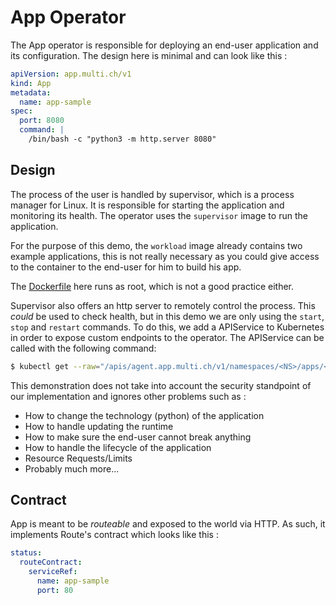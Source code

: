 # App Operator

The App operator is responsible for deploying an end-user application and its configuration. The design here is minimal and can look like this :

```yaml
apiVersion: app.multi.ch/v1
kind: App
metadata:
  name: app-sample
spec:
  port: 8080
  command: |
    /bin/bash -c "python3 -m http.server 8080"
```

## Design

The process of the user is handled by supervisor, which is a process manager for Linux. It is responsible for starting the application and monitoring its health. The operator uses the `supervisor` image to run the application. 

For the purpose of this demo, the `workload` image already contains two example applications, this is not really necessary as you could give access to the container to the end-user for him to build his app.

The [Dockerfile](./docker/Dockerfile) here runs as root, which is not a good practice either.

Supervisor also offers an http server to remotely control the process. This *could* be used to check health, but in this demo we are only using the `start`, `stop` and `restart` commands. To do this, we add a APIService to Kubernetes in order to expose custom endpoints to the operator. The APIService can be called with the following command:

```bash
$ kubectl get --raw="/apis/agent.app.multi.ch/v1/namespaces/<NS>/apps/<NAME>/<ACTION>"
```

This demonstration does not take into account the security standpoint of our implementation and ignores other problems such as :
- How to change the technology (python) of the application
- How to handle updating the runtime
- How to make sure the end-user cannot break anything
- How to handle the lifecycle of the application
- Resource Requests/Limits
- Probably much more...

## Contract

App is meant to be *routeable* and exposed to the world via HTTP. As such, it implements Route's contract which looks like this : 

```yaml
status:
  routeContract:
    serviceRef:
      name: app-sample
      port: 80
```
